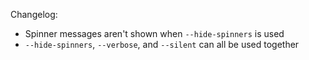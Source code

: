 Changelog:
* Spinner messages aren't shown when `--hide-spinners` is used
* `--hide-spinners`, `--verbose`, and `--silent` can all be used together
